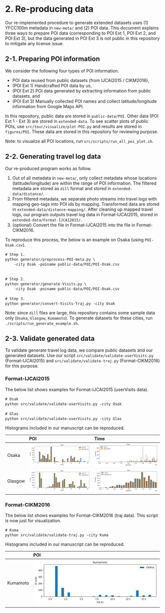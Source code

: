 # 2. Re-producing data

Our re-implemented procedure to generate extended datasets uses (1) YFCC100m metadata in `new-meta/` and (2) POI data. This document explains three ways to prepare POI data (corresponding to POI Ext 1, POI Ext 2, and POI Ext 3), but the data generated in POI Ext 3 is not public in this repository to mitigate any license issue.

## 2-1. Preparing POI information

We consider the following four types of POI information.

- POI data reused from public datasets (from IJCAI2015 / CIKM2016),
- (POI Ext 1) Handcrafted POI data by us,
- (POI Ext 2) POI data generated by extracting information from public datasets, and
- (POI Ext 3) Manually collected POI names and collect latitude/longitude information from Google Maps API.

In this repository, public data are stored in `public-data/POI`. Other data (POI Ext 1 - Ext 3) are stored in `extended-data`. To see scatter plots of public POIs, use `src/tour/visualize/plot-POI.py` and results are stored in `figures/POI`. These data are stored in this repository for reviewing purpose.

Note: to visualize all POI locations, run `src/scripts/run_all_poi_plot.sh`.

## 2-2. Generating travel log data

Our re-produced program works as follow.

1. Out of all metadata in `new-meta/`, only collect metadata whose locations (latitude/longitude) are within the range of POI information. The filtered metadata are stored as `dill` format and stored in `extended-data/distance/`.
2. From filtered metadata, we separate photo streams into travel logs with mapping geo-tags into POI ids by mapping. Transformed data are stored in `extended-data/distance-mapping/`. After cleaning up mapped travel logs, our program outputs travel log data in Format-IJCAI2015, stored in `extended-data/Format-IJCAI2015/`.
3. (optional) Convert the file in Format-IJCAI2015 into the file in Format-CIKM2016.

To reproduce this process, the below is an example on Osaka (using `POI-Osak.csv`).

```
# Step 1.
python generator/preprocess-POI-meta.py \
    -city Osak -poiname public-data/POI/POI-Osak.csv


# Step 2.
python generator/generate-Visits.py \
    -city Osak -poiname public-data/POI/POI-Osak.csv

# Step 3.
python generator/convert-Visits-Traj.py -city Osak
```

Note: since `dill` files are large, this repository contains some sample data only (`Osaka`, `Glasgow`, `Kumamoto`). To generate datasets for these cities, run `./scripts/run_generate_example.sh`.

## 2-3. Validate generated data

To validate generate travel log data, we compare public datasets and our generated datasets. Use our script `src/validate/validate-userVisits.py` (Format-IJCAI2015) and `src/validate/validate-traj.py` (Format-CIKM2016) for this purpose.


### Format-IJCAI2015

The below list shows examples for Format-IJCAI2015 (userVisits data).

```
# Osak
python src/validate/validate-userVisits.py -city Osak

# Glas
python src/validate/validate-userVisits.py -city Glas
```

Histograms included in our manuscript can be reproduced.

| | POI | Time |
| :-- | :-- | :-- |
| Osaka | ![](../figures/validate/visits/hist-Osak.png) | ![](../figures/validate/timestamp/timehist-Osak.png) |
| Glasgow | ![](../figures/validate/visits/hist-Glas.png) | ![](../figures/validate/timestamp/timehist-Glas.png) |

### Format-CIKM2016

The below list shows examples for Format-CIKM2016 (traj data). This script is now just for visualization.

```
# Kuma
python src/validate/validate-traj.py -city Kuma
```

Histograms included in our manuscript can be reproduced.

| | POI |
| :-- | :-- |
| Kumamoto | ![](../figures/validate/visits/hist-Kumamoto.png) |